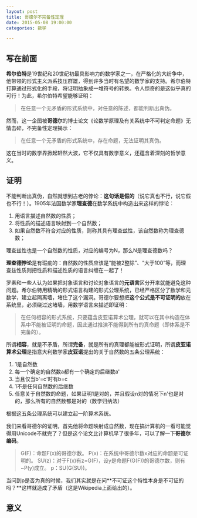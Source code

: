 ```yaml
---
layout: post
title: 哥德尔不完备性定理
date: 2015-05-08 19:00:00
categories: 数学

---
```


## 写在前面

**希尔伯特**是19世纪和20世纪初最具影响力的数学家之一，在严格化的大纷争中，他带领的形式主义派系技压群雄，得到许多当时有名望的数学家的支持。希尔伯特打算通过形式化的手段，将证明抽象成一堆符号的转换。令人惊奇的是这似乎真的可行！为此，希尔伯特希望能够证明：

> 在任意一个无矛盾的形式系统中，对任意的陈述，都能判断出真伪。

然而，这一企图被**哥德尔**的博士论文《论数学原理及有关系统中不可判定命题》无情击碎，不完备性定理揭示：

> 在任意一个无矛盾的形式系统中，存在命题，无法证明其真伪。

这在当时的数学界掀起轩然大波，它不仅具有数学意义，还蕴含着深刻的哲学意义。

## 证明

不能判断出真伪，自然就想到古老的悖论：**这句话是假的**（说它真也不行，说它假也不行！）。1905年法国数学家**理查德**在数学系统中构造出来这样的悖论：

1. 用语言描述自然数的性质；
2. 将性质的描述语言映射到一个自然数；
3. 如果自然数不符合对应的性质，则称其具有理查兹性，该自然数称为理查德数；

理查兹性也是一个自然数的性质，对应的编号为N，那么N是理查德数吗？

**理查德悖论**是有瑕疵的：自然数的性质应该是“能被2整除”、“大于100”等，而理查兹性质则把性质和描述性质的语言纠缠在一起了！

罗素和一些人认为如果把对象语言和讨论对象语言的**元语言**区分开来就能避免这种问题。希尔伯特用精确的形式语言构建的形式公理系统，已经严格区分了数学和元数学，建立起隔离墙，堵住了这个漏洞。哥德尔要想把**这个公式是不可证明的**放在系统里，必须绕过这堵墙，用数学语言来描述即证明：

> 在任何相容的形式系统，只要蕴含皮亚诺算术公理，就可以在其中构造在体系中不能被证明的命题，因此通过推演不能得到所有的真命题（即体系是不完备的）。

所谓**相容**，就是不矛盾，所谓**完备**，就是所有的真理都能被形式证明，所谓**皮亚诺算术公理**是指意大利数学家**皮亚诺**提出的关于自然数的五条公理系统：

1. 1是自然数
2. 每一个确定的自然数a都有一个确定的后继数a'
3. 当且仅当b'=c'时有b=c
4. 1不是任何自然数的后继数
5. 任意关于自然数的命题，如果证明1是对的，并且假设n对的情况下n'也是对的，那么所有的自然数都是对的（数学归纳法）

根据这五条公理系统可以建立起一阶算术系统。

我们来看哥德尔的证明，首先他将命题映射成自然数，现在搞计算机的一看可能觉得用Unicode不就完了？但是这个论文比计算机早了很多年，可以了解一下**哥德尔编码**。

> G(F)：命题F(x)的哥德尔数。
> P(x)：在系统中哥德尔数x对应的命题是可证明的。
> SU(z)：对于F(x)有z=G(F)，设y是命题F(G(F))的哥德尔数，则有~P(y)成立。
> p：SU(G(SU))。

当问到p是否为真的时候，我们其实就是在问**不可证这个特性本身是不可证的吗？**这样就造成了矛盾（这是Wikipedia上面给出的）。

## 意义

